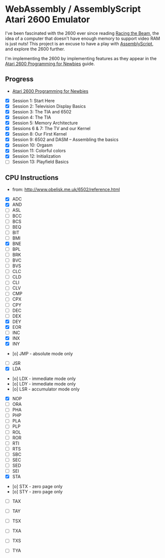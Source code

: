 # WebAssembly / AssemblyScript Atari 2600 Emulator 

I've been fascinated with the 2600 ever since reading [Racing the Beam](https://www.amazon.co.uk/Racing-Beam-Computer-Platform-Studies/dp/026201257X), the idea of a computer that doesn't have enough memory to support video RAM is just nuts! This project is an excuse to have a play with [AssemblyScript](https://docs.assemblyscript.org/), and explore the 2600 further.

I'm implementing the 2600 by implementing features as they appear in the [Atari 2600 Programming for Newbies](https://cdn.hackaday.io/files/1646277043401568/Atari_2600_Programming_for_Newbies_Revised_Edition.pdf) guide.




## Progress

 - [Atari 2600 Programming for Newbies](https://cdn.hackaday.io/files/1646277043401568/Atari_2600_Programming_for_Newbies_Revised_Edition.pdf)
  - [x] Session 1: Start Here
  - [x] Session 2: Television Display Basics
  - [x] Session 3: The TIA and 6502
  - [x] Session 4: The TIA
  - [x] Session 5: Memory Architecture
  - [x] Sessions 6 & 7: The TV and our Kernel
  - [x] Session 8: Our First Kernel
  - [x] Session 9: 6502 and DASM – Assembling the basics
  - [x] Session 10: Orgasm
  - [x] Session 11: Colorful colors
  - [x] Session 12: Initialization
  - [ ] Session 13: Playfield Basics

## CPU Instructions

 - from: http://www.obelisk.me.uk/6502/reference.html

 - [x] ADC
 - [x] AND
 - [ ] ASL
 - [ ] BCC
 - [ ] BCS
 - [ ] BEQ
 - [ ] BIT
 - [ ] BMI
 - [x] BNE
 - [ ] BPL
 - [ ] BRK
 - [ ] BVC
 - [ ] BVS
 - [ ] CLC
 - [ ] CLD
 - [ ] CLI
 - [ ] CLV
 - [ ] CMP
 - [ ] CPX
 - [ ] CPY
 - [ ] DEC
 - [ ] DEX
 - [x] DEY
 - [x] EOR
 - [ ] INC
 - [x] INX
 - [x] INY
 - [o] JMP - absolute mode only
 - [ ] JSR
 - [x] LDA
 - [o] LDX - immediate mode only
 - [o] LDY - immediate mode only
 - [o] LSR - accumulator mode only
 - [x] NOP
 - [ ] ORA
 - [ ] PHA
 - [ ] PHP
 - [ ] PLA
 - [ ] PLP
 - [ ] ROL
 - [ ] ROR
 - [ ] RTI
 - [ ] RTS
 - [ ] SBC
 - [ ] SEC
 - [ ] SED
 - [ ] SEI
 - [x] STA 
 - [o] STX - zero page only
 - [o] STY - zero page only
 - [ ] TAX
 - [ ] TAY
 - [ ] TSX
 - [ ] TXA
 - [ ] TXS
 - [ ] TYA



